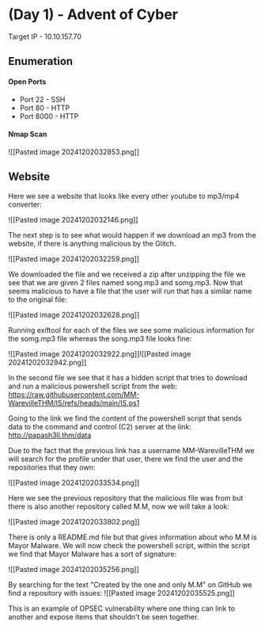 # (Day 1) - Advent of Cyber

Target IP - 10.10.157.70

## Enumeration

#### Open Ports

- Port 22 - SSH
- Port 80 - HTTP
- Port 8000 - HTTP

#### Nmap Scan

![[Pasted image 20241202032853.png]]

## Website

Here we see a website that looks like every other youtube to mp3/mp4 converter:

![[Pasted image 20241202032146.png]]

The next step is to see what would happen if we download an mp3 from the website, if there is anything malicious by the Glitch.

![[Pasted image 20241202032259.png]]

We downloaded the file and we received a zip after unzipping the file we see that we are given 2 files named song.mp3 and somg.mp3. Now that seems malicious to have a file that the user will run that has a similar name to the original file:

![[Pasted image 20241202032628.png]]

Running exiftool for each of the files we see some malicious information for the somg.mp3 file whereas the song.mp3 file looks fine:

![[Pasted image 20241202032922.png]]![[Pasted image 20241202032942.png]]

In the second file we see that it has a hidden script that tries to download and run a malicious powershell script from the web:
https://raw.githubusercontent.com/MM-WarevilleTHM/IS/refs/heads/main/IS.ps1

Going to the link we find the content of the powershell script that sends data to the command and control (C2) server at the link:
http://papash3ll.thm/data

Due to the fact that the previous link has a username MM-WarevilleTHM we will search for the profile under that user, there we find the user and the repositories that they own:

![[Pasted image 20241202033534.png]]

Here we see the previous repository that the malicious file was from but there is also another repository called M.M, now we will take a look:

![[Pasted image 20241202033802.png]]

There is only a README.md file but that gives information about who M.M is Mayor Malware.
We will now check the powershell script, within the script we find that Mayor Malware has a sort of signature:

![[Pasted image 20241202035256.png]]

By searching for the text "Created by the one and only M.M" on GitHub we find a repository with issues:
![[Pasted image 20241202035525.png]]

This is an example of OPSEC vulnerability where one thing can link to another and expose items that shouldn't be seen together.